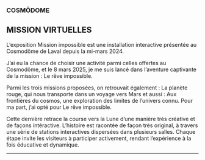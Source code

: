### COSMÔDOME



## MISSION VIRTUELLES
L’exposition Mission impossible est une installation interactive présentée au Cosmodôme de Laval depuis la mi-mars 2024.

J’ai eu la chance de choisir une activité parmi celles offertes au Cosmodôme, et le 8 mars 2025, je me suis lancé dans l’aventure captivante de la mission : Le rêve impossible.

Parmi les trois missions proposées, on retrouvait également : La planète rouge, qui nous transporte dans un voyage vers Mars et aussi :  Aux frontières du cosmos, une exploration des limites de l’univers connu. Pour ma part, j’ai opté pour Le rêve impossible.

Cette dernière retrace la course vers la Lune d’une manière très créative et de façons intéractive. L’histoire est racontée de façon très original, à travers une série de stations interactives dispersées dans plusieurs salles. Chaque étape invite les visiteurs à participer activement, rendant l’expérience à la fois éducative et dynamique.

---



